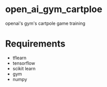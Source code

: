 # open_ai_gym_cartploe
openai's gym's cartpole game training

# Requirements

- tflearn <br>
- tensorflow <br>
- scikit learn <br>
- gym <br>
- numpy <br>
